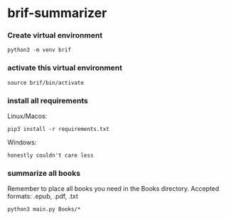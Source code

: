 # brif-summarizer

### Create virtual environment
```
python3 -m venv brif
```
### activate this virtual environment
```
source brif/bin/activate
```
### install all requirements
Linux/Macos:
```
pip3 install -r requirements.txt
```
Windows:
```
honestly couldn't care less
```
### summarize all books
Remember to place all books you need in the Books directory. Accepted formats: .epub, .pdf, .txt
```
python3 main.py Books/*
```
